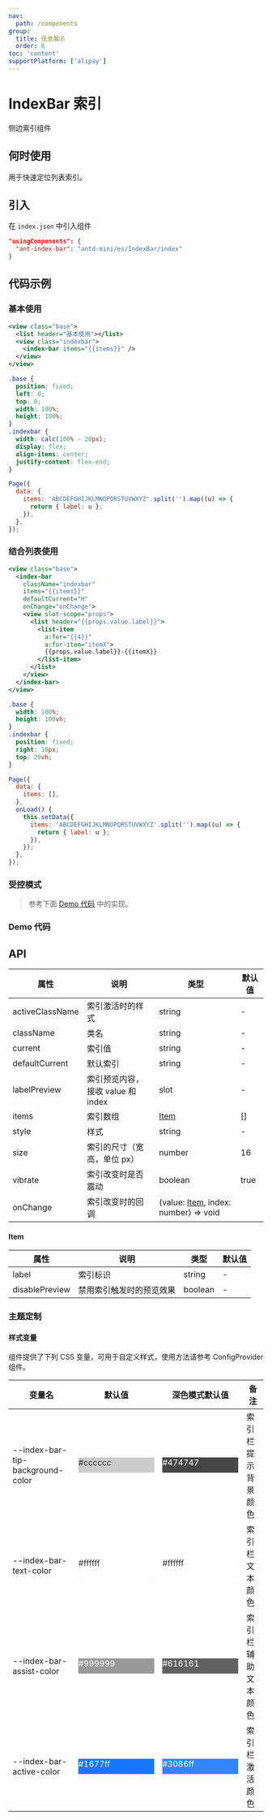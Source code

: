 ```yaml
---
nav:
  path: /components
group:
  title: 信息展示
  order: 8
toc: 'content'
supportPlatform: ['alipay']
---
```


# IndexBar 索引

侧边索引组件

## 何时使用

用于快速定位列表索引。

## 引入

在 `index.json` 中引入组件

```json
"usingComponents": {
  "ant-index-bar": "antd-mini/es/IndexBar/index"
}
```

## 代码示例

### 基本使用

```xml
<view class="base">
  <list header="基本使用"></list>
  <view class="indexbar">
    <index-bar items="{{items}}" />
  </view>
</view>
```

```css
.base {
  position: fixed;
  left: 0;
  top: 0;
  width: 100%;
  height: 100%;
}
.indexbar {
  width: calc(100% - 20px);
  display: flex;
  align-items: center;
  justify-content: flex-end;
}
```

```js
Page({
  data: {
    items: 'ABCDEFGHIJKLMNOPQRSTUVWXYZ'.split('').map((u) => {
      return { label: u };
    }),
  },
});
```

### 结合列表使用

```xml
<view class="base">
  <index-bar
    className="indexbar"
    items="{{items}}"
    defaultCurrent="H"
    onChange="onChange">
    <view slot-scope="props">
      <list header="{{props.value.label}}">
        <list-item
          a:for="{{4}}"
          a:for-item="itemX">
          {{props.value.label}}-{{itemX}}
        </list-item>
      </list>
    </view>
  </index-bar>
</view>
```

```css
.base {
  width: 100%;
  height: 100vh;
}
.indexbar {
  position: fixed;
  right: 10px;
  top: 20vh;
}
```

```js
Page({
  data: {
    items: [],
  },
  onLoad() {
    this.setData({
      items: 'ABCDEFGHIJKLMNOPQRSTUVWXYZ'.split('').map((u) => {
        return { label: u };
      }),
    });
  },
});
```

### 受控模式

> 参考下面 [Demo 代码](#demo-代码) 中的实现。

### Demo 代码

<code src='../../demo/pages/IndexBarControl/index'></code>

## API

| 属性            | 说明                              | 类型                                          | 默认值 |
| --------------- | --------------------------------- | --------------------------------------------- | ------ |
| activeClassName | 索引激活时的样式                  | string                                        | -      |
| className       | 类名                              | string                                        | -      |
| current         | 索引值                            | string                                        | -      |
| defaultCurrent  | 默认索引                          | string                                        | -      |
| labelPreview    | 索引预览内容，接收 value 和 index | slot                                          | -      |
| items           | 索引数组                          | [Item](#item)                                 | []     |
| style           | 样式                              | string                                        | -      |
| size            | 索引的尺寸（宽高，单位 px）       | number                                        | 16     |
| vibrate         | 索引改变时是否震动                | boolean                                       | true   |
| onChange        | 索引改变时的回调                  | (value: [Item](#item), index: number) => void |

#### Item

| 属性           | 说明                     | 类型    | 默认值 |
| -------------- | ------------------------ | ------- | ------ |
| label          | 索引标识                 | string  | -      |
| disablePreview | 禁用索引触发时的预览效果 | boolean | -      |

### 主题定制

#### 样式变量

组件提供了下列 CSS 变量，可用于自定义样式，使用方法请参考 ConfigProvider 组件。

| 变量名                           | 默认值                                                                                            | 深色模式默认值                                                                                    | 备注               |
| -------------------------------- | ------------------------------------------------------------------------------------------------- | ------------------------------------------------------------------------------------------------- | ------------------ |
| --index-bar-tip-background-color | <div style="width: 150px; height: 30px; background-color: #cccccc; color: #333333;">#cccccc</div> | <div style="width: 150px; height: 30px; background-color: #474747; color: #ffffff;">#474747</div> | 索引栏提示背景颜色 |
| --index-bar-text-color           | <div style="width: 150px; height: 30px; background-color: #ffffff; color: #333333;">#ffffff</div> | <div style="width: 150px; height: 30px; background-color: #ffffff; color: #333333;">#ffffff</div> | 索引栏文本颜色     |
| --index-bar-assist-color         | <div style="width: 150px; height: 30px; background-color: #999999; color: #ffffff;">#999999</div> | <div style="width: 150px; height: 30px; background-color: #616161; color: #ffffff;">#616161</div> | 索引栏辅助文本颜色 |
| --index-bar-active-color         | <div style="width: 150px; height: 30px; background-color: #1677ff; color: #ffffff;">#1677ff</div> | <div style="width: 150px; height: 30px; background-color: #3086ff; color: #ffffff;">#3086ff</div> | 索引栏激活颜色     |
